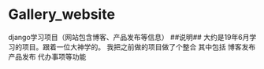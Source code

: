 # Gallery_website
django学习项目（网站包含博客、产品发布等信息）
##说明##
大约是19年6月学习的项目。跟着一位大神学的。
我把之前做的项目做了个整合
其中包括 博客发布  产品发布  代办事项等功能
